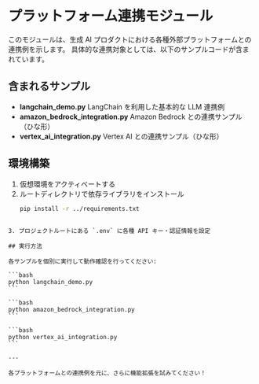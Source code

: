 # プラットフォーム連携モジュール

このモジュールは、生成 AI プロダクトにおける各種外部プラットフォームとの連携例を示します。
具体的な連携対象としては、以下のサンプルコードが含まれています。

## 含まれるサンプル

- **langchain_demo.py**
  LangChain を利用した基本的な LLM 連携例
- **amazon_bedrock_integration.py**
  Amazon Bedrock との連携サンプル（ひな形）
- **vertex_ai_integration.py**
  Vertex AI との連携サンプル（ひな形）

## 環境構築

1. 仮想環境をアクティベートする
2. ルートディレクトリで依存ライブラリをインストール
   ```bash
   pip install -r ../requirements.txt
   ```

````

3. プロジェクトルートにある `.env` に各種 API キー・認証情報を設定

## 実行方法

各サンプルを個別に実行して動作確認を行ってください:

```bash
python langchain_demo.py
```

```bash
python amazon_bedrock_integration.py
```

```bash
python vertex_ai_integration.py
```

---

各プラットフォームとの連携例を元に、さらに機能拡張を試みてください！


````
